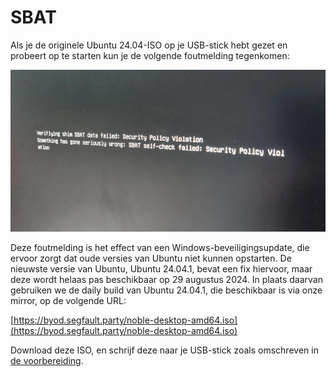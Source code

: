 # SBAT

Als je de originele Ubuntu 24.04-ISO op je USB-stick hebt gezet en probeert op te starten kun je de volgende foutmelding tegenkomen:

![SBAT-foutmelding](../../assets/2404/sbat.png)

Deze foutmelding is het effect van een Windows-beveiligingsupdate, die ervoor zorgt dat oude versies van Ubuntu niet kunnen opstarten. De nieuwste versie van Ubuntu, Ubuntu 24.04.1, bevat een fix hiervoor, maar deze wordt helaas pas beschikbaar op 29 augustus 2024. In plaats daarvan gebruiken we de daily build van Ubuntu 24.04.1, die beschikbaar is via onze mirror, op de volgende URL:

[https://byod.segfault.party/noble-desktop-amd64.iso](https://byod.segfault.party/noble-desktop-amd64.iso)

Download deze ISO, en schrijf deze naar je USB-stick zoals omschreven in [de voorbereiding](installatie/voorbereiding.md).
